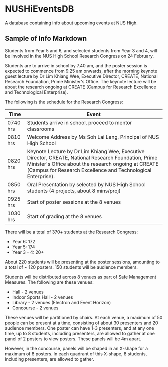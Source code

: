 # NUSHiEventsDB
A database containing info about upcoming events at NUS High.

## Sample of Info Markdown
Students from Year 5 and 6, and selected students from Year 3 and 4, will be involved in the NUS High School Research Congress on 24 February.

Students are to arrive in school by 7.40 am, and the poster session is expected to commence from 9.25 am onwards, after the morning keynote guest lecture by Dr Lim Khiang Wee, Executive Director, CREATE, National Research Foundation, Prime Minister's Office. The keynote lecture will be about the research ongoing at CREATE (Campus for Research Excellence and Technological Enterprise).

The following is the schedule for the Research Congress:

|Time|Event|
| --- | --- |
|0740 hrs|Students arrive in school, proceed to mentor classrooms|
|0810 hrs|Welcome Address by Ms Soh Lai Leng, Principal of NUS High School|
|0820 hrs|Keynote Lecture by Dr Lim Khiang Wee, Executive Director, CREATE, National Research Foundation, Prime Minister's Office about the research ongoing at CREATE (Campus for Research Excellence and Technological Enterprise).|
|0850 hrs|Oral Presentation by selected by NUS High School students (4 projects, about 8 mins/proj)|
|0925 hrs|Start of poster sessions at the 8 venues|
|1030 hrs|Start of grading at the 8 venues|

There will be a total of 370+ students at the Research Congress:
 - Year 6: 172
 - Year 5: 174
 - Year 3 - 4: 20+

About 220 students will be presenting at the poster sessions, amounting to a total of ~ 120 posters. 150 students will be audience members.

Students will be distributed across 8 venues as part of Safe Management Measures. The following are these venues:
 - Hall - 2 venues
 - Indoor Sports Hall - 2 venues
 - Library - 2 venues (Electron and Event Horizon)
 - Concourse - 2 venues

These venues will be partitioned by chairs. At each venue, a maximum of 50 people can be present at a time, consisting of about 30 presenters and 20 audience members. One poster can have 1-3 presenters, and at any one time, up to 8 students, including presenters, are allowed to gather at one panel of 2 posters to view posters. These panels will be 4m apart.

However, in the concourse, panels will be shaped in an X-shape for a maximum of 8 posters. In each quadrant of this X-shape, 8 students, including presenters, are allowed to gather.
